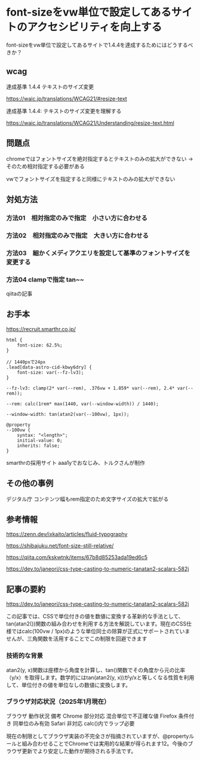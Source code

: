 # font-sizeをvw単位で設定してあるサイトのアクセシビリティを向上する
font-sizeをvw単位で設定してあるサイトで1.4.4を達成するためにはどうするべきか？
## wcag
達成基準 1.4.4 テキストのサイズ変更

https://waic.jp/translations/WCAG21/#resize-text

達成基準 1.4.4: テキストのサイズ変更を理解する

https://waic.jp/translations/WCAG21/Understanding/resize-text.html

## 問題点
chromeではフォントサイズを絶対指定するとテキストのみの拡大ができない
→そのため相対指定する必要がある

vwでフォントサイズを指定すると同様にテキストのみの拡大ができない

## 対処方法
### 方法01　相対指定のみで指定　小さい方に合わせる
### 方法02　相対指定のみで指定　大きい方に合わせる
### 方法03　細かくメディアクエリを設定して基準のフォントサイズを変更する
### 方法04 clampで指定 tan~~
qiitaの記事

## お手本

https://recruit.smarthr.co.jp/
```
html {
    font-size: 62.5%;
}

// 1440pxで24px
.lead[data-astro-cid-kbwy6dry] {
    font-size: var(--fz-lv3);
}

--fz-lv3: clamp(2* var(--rem), .376vw + 1.859* var(--rem), 2.4* var(--rem));

--rem: calc(1rem* max(1440, var(--window-width)) / 1440);

--window-width: tan(atan2(var(--100vw), 1px));

@property
--100vw {
    syntax: "<length>";
    initial-value: 0;
    inherits: false;
}

```
smarthrの採用サイト
aaa1yでおなじみ、トルクさんが制作


## その他の事例
デジタル庁
コンテンツ幅もrem指定のため文字サイズの拡大で拡がる

## 参考情報
https://zenn.dev/ixkaito/articles/fluid-typography

https://shibajuku.net/font-size-still-relative/

https://qiita.com/kskwtnk/items/67b8d85253ada19ed6c5

https://dev.to/janeori/css-type-casting-to-numeric-tanatan2-scalars-582j


## 記事の要約

https://dev.to/janeori/css-type-casting-to-numeric-tanatan2-scalars-582j

この記事では、CSSで単位付きの値を数値に変換する革新的な手法として、tan(atan2())関数の組み合わせを利用する方法を解説しています。現在のCSS仕様ではcalc(100vw / 1px)のような単位同士の除算が正式にサポートされていませんが、三角関数を活用することでこの制限を回避できます

### 技術的な背景
atan2(y, x)関数は座標から角度を計算し、tan()関数でその角度から元の比率（y/x）を取得します。数学的にはtan(atan2(y, x))がy/xと等しくなる性質を利用して、単位付きの値を単位なしの数値に変換します。

### ブラウザ対応状況（2025年1月現在）
ブラウザ	動作状況	備考
Chrome	部分対応	混合単位で不正確な値
Firefox	条件付き	同単位のみ有効
Safari	非対応	calc()内でラップ必要

現在の制限としてブラウザ実装の不完全さが指摘されていますが、@propertyルールと組み合わせることでChromeでは実用的な結果が得られます12。今後のブラウザ更新でより安定した動作が期待される手法です。